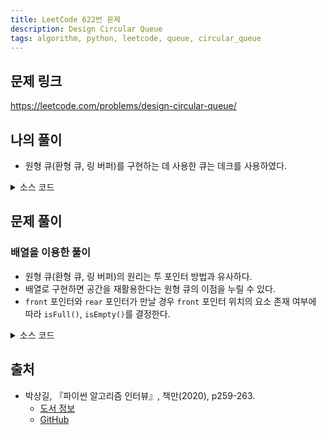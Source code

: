 ```yaml
---
title: LeetCode 622번 문제
description: Design Circular Queue
tags: algorithm, python, leetcode, queue, circular_queue
---
```


## 문제 링크

https://leetcode.com/problems/design-circular-queue/

## 나의 풀이

- 원형 큐(환형 큐, 링 버퍼)를 구현하는 데 사용한 큐는 데크를 사용하였다.

<details>
<summary>소스 코드</summary>
<div markdown="1">

```python
from collections import deque


class MyCircularQueue:
    def __init__(self, k: int):
        self.queue = deque()
        self.max = k

    def enQueue(self, value: int) -> bool:
        if self.isFull():
            return False
        self.queue.append(value)
        return True

    # 문제에서 요소를 꺼내지 않고 삭제만 수행하도록 요구하고 있음
    def deQueue(self) -> bool:
        if self.isEmpty():
            return False
        self.queue.popleft()
        return True

    def Front(self) -> int:
        if self.isEmpty():
            return -1
        return self.queue[0]

    def Rear(self) -> int:
        if self.isEmpty():
            return -1
        return self.queue[-1]

    def isEmpty(self) -> bool:
        return len(self.queue) == 0

    def isFull(self) -> bool:
        return len(self.queue) == self.max
```

</div>
</details>

## 문제 풀이

### 배열을 이용한 풀이

- 원형 큐(환형 큐, 링 버퍼)의 원리는 투 포인터 방법과 유사하다.
- 배열로 구현하면 공간을 재활용한다는 원형 큐의 이점을 누릴 수 있다.
- `front` 포인터와 `rear` 포인터가 만날 경우 `front` 포인터 위치의 요소 존재 여부에 따라 `isFull()`, `isEmpty()`를 결정한다.

<details>
<summary>소스 코드</summary>
<div markdown="1">

```python
class solution1:
    def __init__(self, k: int):
        # k만큼의 크기를 미리 할당
        self.q = [None] * k
        self.maxlen = k
        self.front = 0
        self.rear = 0

    # rear 포인터를 앞으로 아동
    def enQueue(self, value: int) -> bool:
        if self.q[self.rear] is None:
            # 아직 공간이 남아있을 경우
            self.q[self.rear] = value
            self.rear = (self.rear + 1) % self.maxlen
            return True
        else:
            return False

    # front 포인터를 앞으로 이동
    def deQueue(self) -> bool:
        if self.q[self.front] is None:
            return False
        else:
            # 해당 공간에 요소가 있을 경우
            self.q[self.front] = None
            self.front = (self.front + 1) % self.maxlen
            return True

    # front 포인터에 해당하는 요소가 없으면 -1 리턴
    def Front(self) -> int:
        return -1 if self.q[self.front] is None else self.q[self.front]

    # rear 포인터에 해당하는 요소가 없으면 -1 리턴
    # rear는 마지막에 삽입한 요소의 바로 다음 위치를 가리키므로
    # 마지막에 삽입한 위치, 즉 (self.rear - 1)을 가리켜야 함
    def Rear(self) -> int:
        return -1 if self.q[self.rear - 1] is None else self.q[self.rear - 1]

    def isEmpty(self) -> bool:
        return self.front == self.rear and self.q[self.front] is None

    def isFull(self) -> bool:
        return self.front == self.rear and self.q[self.front] is not None
```

</div>
</details>

## 출처

- 박상길, 『파이썬 알고리즘 인터뷰』, 책만(2020), p259-263.
  - [도서 정보](https://www.onlybook.co.kr/entry/algorithm-interview)
  - [GitHub](https://github.com/onlybooks/algorithm-interview)
